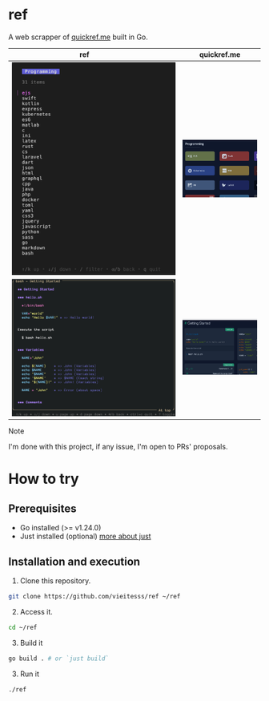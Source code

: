 # ref

A web scrapper of [quickref.me](https://quickref.me) built in Go.


| <div style="width:290px">ref</div>| quickref.me |
| --- | ----------- |
| ![references](./assets/references.png) | ![references qrm](./assets/references_qrm.png) |
| ![bash cheatsheet](./assets/bash.png) | ![bash qrm](./assets/bash_qrm.png) |


> [!NOTE]
> I'm done with this project, if any issue, I'm open to PRs' proposals.


# How to try

## Prerequisites

- Go installed (>= v1.24.0)
- Just installed (optional) [more about just](https://github.com/casey/just)

## Installation and execution

1. Clone this repository.

```sh
git clone https://github.com/vieitesss/ref ~/ref
```

2. Access it.

```sh
cd ~/ref
```

3. Build it

```sh
go build . # or `just build`
```

3. Run it

```sh
./ref
```
